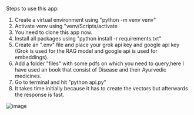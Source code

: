 Steps to use this app:

1) Create a virtual environment using "python -m venv venv"
2) Activate venv using "venv/Scripts/activate
3) You need to clone this app now.
4) Install all packages using "python install -r requirements.txt"
5) Create an ".env" file and place your grok api key and google api key (Grok is used for the RAG model and google api is used for embeddings).
6) Add a folder "files" with some pdfs on which you need to query,here I have used an book that consist of Disease and their Ayurvedic medicines.
7) Go to terminal and hit "python api.py"
8) It takes time initially because it has to create the vectors but afterwards the response is fast.

![image](https://github.com/user-attachments/assets/271448f6-a8a3-4b41-a82d-cc1a56ab26a3)
